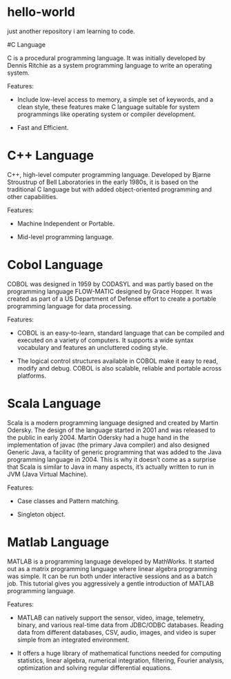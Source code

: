 # hello-world
just another repository
i am learning to code.

#C Language 

C is a procedural programming language. It was initially developed by Dennis Ritchie as a system programming language to write an operating system. 

Features:

* Include low-level access to memory, a simple set of keywords, and a clean style, these features make C language suitable for system programmings like operating system or compiler development.

* Fast and Efficient.

# C++ Language

C++, high-level computer programming language. Developed by Bjarne Stroustrup of Bell Laboratories in the early 1980s, it is based on the traditional C language but with added object-oriented programming and other capabilities. 

Features:

* Machine Independent or Portable.

* Mid-level programming language. 


# Cobol Language 

COBOL was designed in 1959 by CODASYL and was partly based on the programming language FLOW-MATIC designed by Grace Hopper. It was created as part of a US Department of Defense effort to create a portable programming language for data processing.

Features:

* COBOL is an easy-to-learn, standard language that can be compiled and executed on a variety of computers. It supports a wide syntax vocabulary and features an uncluttered coding style.
 
* The logical control structures available in COBOL make it easy to read, modify and debug. COBOL is also scalable, reliable and portable across platforms.

# Scala Language

Scala is a modern programming language designed and created by Martin Odersky. The design of the language started in 2001 and was released to the public in early 2004. Martin Odersky had a huge hand in the implementation of javac (the primary Java compiler) and also designed Generic Java, a facility of generic programming that was added to the Java programming language in 2004. This is why it doesn’t come as a surprise that Scala is similar to Java in many aspects, it’s actually written to run in JVM (Java Virtual Machine).

Features:

* Case classes and Pattern matching.

* Singleton object.

# Matlab Language

MATLAB is a programming language developed by MathWorks. It started out as a matrix programming language where linear algebra programming was simple. It can be run both under interactive sessions and as a batch job. This tutorial gives you aggressively a gentle introduction of MATLAB programming language.
 

Features:

* MATLAB can natively support the sensor, video, image, telemetry, binary, and various real-time data from JDBC/ODBC databases. Reading data from different databases, CSV, audio, images, and video is super simple from an integrated environment.

* It offers a huge library of mathematical functions needed for computing statistics, linear algebra, numerical integration, filtering, Fourier analysis, optimization and solving regular differential equations. 
